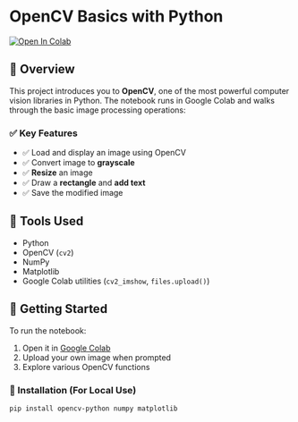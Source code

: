 # OpenCV Basics with Python

[![Open In Colab](https://colab.research.google.com/assets/colab-badge.svg)](https://colab.research.google.com/github/Biswajeetsahu13/open-cv/blob/main/Opencv_Examples.ipynb)

## 🧾 Overview

This project introduces you to **OpenCV**, one of the most powerful computer vision libraries in Python. The notebook runs in Google Colab and walks through the basic image processing operations:

### ✅ Key Features
- ✅ Load and display an image using OpenCV
- ✅ Convert image to **grayscale**
- ✅ **Resize** an image
- ✅ Draw a **rectangle** and **add text**
- ✅ Save the modified image

## 🧰 Tools Used

- Python
- OpenCV (`cv2`)
- NumPy
- Matplotlib
- Google Colab utilities (`cv2_imshow`, `files.upload()`)

## 🚀 Getting Started

To run the notebook:

1. Open it in [Google Colab](https://colab.research.google.com/github/Biswajeetsahu13/open-cv/blob/main/Opencv_Examples.ipynb)
2. Upload your own image when prompted
3. Explore various OpenCV functions

### 🔧 Installation (For Local Use)

```bash
pip install opencv-python numpy matplotlib

